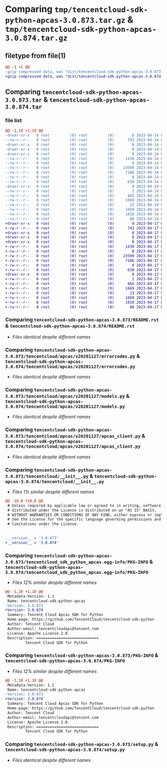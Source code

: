 # Comparing `tmp/tencentcloud-sdk-python-apcas-3.0.873.tar.gz` & `tmp/tencentcloud-sdk-python-apcas-3.0.874.tar.gz`

## filetype from file(1)

```diff
@@ -1 +1 @@
-gzip compressed data, was "dist/tencentcloud-sdk-python-apcas-3.0.873.tar", last modified: Fri Apr 14 00:15:15 2023, max compression
+gzip compressed data, was "dist/tencentcloud-sdk-python-apcas-3.0.874.tar", last modified: Mon Apr 17 00:15:58 2023, max compression
```

## Comparing `tencentcloud-sdk-python-apcas-3.0.873.tar` & `tencentcloud-sdk-python-apcas-3.0.874.tar`

### file list

```diff
@@ -1,19 +1,19 @@
-drwxr-xr-x   0 root         (0) root         (0)        0 2023-04-14 00:15:15.000000 tencentcloud-sdk-python-apcas-3.0.873/
--rw-r--r--   0 root         (0) root         (0)      743 2023-04-14 00:15:15.000000 tencentcloud-sdk-python-apcas-3.0.873/README.rst
-drwxr-xr-x   0 root         (0) root         (0)        0 2023-04-14 00:15:15.000000 tencentcloud-sdk-python-apcas-3.0.873/tencentcloud/
-drwxr-xr-x   0 root         (0) root         (0)        0 2023-04-14 00:15:15.000000 tencentcloud-sdk-python-apcas-3.0.873/tencentcloud/apcas/
-drwxr-xr-x   0 root         (0) root         (0)        0 2023-04-14 00:15:15.000000 tencentcloud-sdk-python-apcas-3.0.873/tencentcloud/apcas/v20201127/
--rw-r--r--   0 root         (0) root         (0)     1430 2023-04-14 00:15:15.000000 tencentcloud-sdk-python-apcas-3.0.873/tencentcloud/apcas/v20201127/errorcodes.py
--rw-r--r--   0 root         (0) root         (0)        0 2023-04-14 00:15:15.000000 tencentcloud-sdk-python-apcas-3.0.873/tencentcloud/apcas/v20201127/__init__.py
--rw-r--r--   0 root         (0) root         (0)    23599 2023-04-14 00:15:15.000000 tencentcloud-sdk-python-apcas-3.0.873/tencentcloud/apcas/v20201127/models.py
--rw-r--r--   0 root         (0) root         (0)     7186 2023-04-14 00:15:15.000000 tencentcloud-sdk-python-apcas-3.0.873/tencentcloud/apcas/v20201127/apcas_client.py
--rw-r--r--   0 root         (0) root         (0)        0 2023-04-14 00:15:15.000000 tencentcloud-sdk-python-apcas-3.0.873/tencentcloud/apcas/__init__.py
--rw-r--r--   0 root         (0) root         (0)      630 2023-04-14 00:15:15.000000 tencentcloud-sdk-python-apcas-3.0.873/tencentcloud/__init__.py
-drwxr-xr-x   0 root         (0) root         (0)        0 2023-04-14 00:15:15.000000 tencentcloud-sdk-python-apcas-3.0.873/tencentcloud_sdk_python_apcas.egg-info/
--rw-r--r--   0 root         (0) root         (0)        1 2023-04-14 00:15:15.000000 tencentcloud-sdk-python-apcas-3.0.873/tencentcloud_sdk_python_apcas.egg-info/dependency_links.txt
--rw-r--r--   0 root         (0) root         (0)      465 2023-04-14 00:15:15.000000 tencentcloud-sdk-python-apcas-3.0.873/tencentcloud_sdk_python_apcas.egg-info/SOURCES.txt
--rw-r--r--   0 root         (0) root         (0)     1669 2023-04-14 00:15:15.000000 tencentcloud-sdk-python-apcas-3.0.873/tencentcloud_sdk_python_apcas.egg-info/PKG-INFO
--rw-r--r--   0 root         (0) root         (0)       13 2023-04-14 00:15:15.000000 tencentcloud-sdk-python-apcas-3.0.873/tencentcloud_sdk_python_apcas.egg-info/top_level.txt
--rw-r--r--   0 root         (0) root         (0)     1669 2023-04-14 00:15:15.000000 tencentcloud-sdk-python-apcas-3.0.873/PKG-INFO
--rw-r--r--   0 root         (0) root         (0)     1010 2023-04-14 00:15:15.000000 tencentcloud-sdk-python-apcas-3.0.873/setup.py
--rw-r--r--   0 root         (0) root         (0)       88 2023-04-14 00:15:15.000000 tencentcloud-sdk-python-apcas-3.0.873/setup.cfg
+drwxr-xr-x   0 root         (0) root         (0)        0 2023-04-17 00:15:58.000000 tencentcloud-sdk-python-apcas-3.0.874/
+-rw-r--r--   0 root         (0) root         (0)      743 2023-04-17 00:15:58.000000 tencentcloud-sdk-python-apcas-3.0.874/README.rst
+drwxr-xr-x   0 root         (0) root         (0)        0 2023-04-17 00:15:58.000000 tencentcloud-sdk-python-apcas-3.0.874/tencentcloud/
+drwxr-xr-x   0 root         (0) root         (0)        0 2023-04-17 00:15:58.000000 tencentcloud-sdk-python-apcas-3.0.874/tencentcloud/apcas/
+drwxr-xr-x   0 root         (0) root         (0)        0 2023-04-17 00:15:58.000000 tencentcloud-sdk-python-apcas-3.0.874/tencentcloud/apcas/v20201127/
+-rw-r--r--   0 root         (0) root         (0)     1430 2023-04-17 00:15:58.000000 tencentcloud-sdk-python-apcas-3.0.874/tencentcloud/apcas/v20201127/errorcodes.py
+-rw-r--r--   0 root         (0) root         (0)        0 2023-04-17 00:15:58.000000 tencentcloud-sdk-python-apcas-3.0.874/tencentcloud/apcas/v20201127/__init__.py
+-rw-r--r--   0 root         (0) root         (0)    23599 2023-04-17 00:15:58.000000 tencentcloud-sdk-python-apcas-3.0.874/tencentcloud/apcas/v20201127/models.py
+-rw-r--r--   0 root         (0) root         (0)     7186 2023-04-17 00:15:58.000000 tencentcloud-sdk-python-apcas-3.0.874/tencentcloud/apcas/v20201127/apcas_client.py
+-rw-r--r--   0 root         (0) root         (0)        0 2023-04-17 00:15:58.000000 tencentcloud-sdk-python-apcas-3.0.874/tencentcloud/apcas/__init__.py
+-rw-r--r--   0 root         (0) root         (0)      630 2023-04-17 00:15:58.000000 tencentcloud-sdk-python-apcas-3.0.874/tencentcloud/__init__.py
+drwxr-xr-x   0 root         (0) root         (0)        0 2023-04-17 00:15:58.000000 tencentcloud-sdk-python-apcas-3.0.874/tencentcloud_sdk_python_apcas.egg-info/
+-rw-r--r--   0 root         (0) root         (0)        1 2023-04-17 00:15:58.000000 tencentcloud-sdk-python-apcas-3.0.874/tencentcloud_sdk_python_apcas.egg-info/dependency_links.txt
+-rw-r--r--   0 root         (0) root         (0)      465 2023-04-17 00:15:58.000000 tencentcloud-sdk-python-apcas-3.0.874/tencentcloud_sdk_python_apcas.egg-info/SOURCES.txt
+-rw-r--r--   0 root         (0) root         (0)     1669 2023-04-17 00:15:58.000000 tencentcloud-sdk-python-apcas-3.0.874/tencentcloud_sdk_python_apcas.egg-info/PKG-INFO
+-rw-r--r--   0 root         (0) root         (0)       13 2023-04-17 00:15:58.000000 tencentcloud-sdk-python-apcas-3.0.874/tencentcloud_sdk_python_apcas.egg-info/top_level.txt
+-rw-r--r--   0 root         (0) root         (0)     1669 2023-04-17 00:15:58.000000 tencentcloud-sdk-python-apcas-3.0.874/PKG-INFO
+-rw-r--r--   0 root         (0) root         (0)     1010 2023-04-17 00:15:58.000000 tencentcloud-sdk-python-apcas-3.0.874/setup.py
+-rw-r--r--   0 root         (0) root         (0)       88 2023-04-17 00:15:58.000000 tencentcloud-sdk-python-apcas-3.0.874/setup.cfg
```

### Comparing `tencentcloud-sdk-python-apcas-3.0.873/README.rst` & `tencentcloud-sdk-python-apcas-3.0.874/README.rst`

 * *Files identical despite different names*

### Comparing `tencentcloud-sdk-python-apcas-3.0.873/tencentcloud/apcas/v20201127/errorcodes.py` & `tencentcloud-sdk-python-apcas-3.0.874/tencentcloud/apcas/v20201127/errorcodes.py`

 * *Files identical despite different names*

### Comparing `tencentcloud-sdk-python-apcas-3.0.873/tencentcloud/apcas/v20201127/models.py` & `tencentcloud-sdk-python-apcas-3.0.874/tencentcloud/apcas/v20201127/models.py`

 * *Files identical despite different names*

### Comparing `tencentcloud-sdk-python-apcas-3.0.873/tencentcloud/apcas/v20201127/apcas_client.py` & `tencentcloud-sdk-python-apcas-3.0.874/tencentcloud/apcas/v20201127/apcas_client.py`

 * *Files identical despite different names*

### Comparing `tencentcloud-sdk-python-apcas-3.0.873/tencentcloud/__init__.py` & `tencentcloud-sdk-python-apcas-3.0.874/tencentcloud/__init__.py`

 * *Files 1% similar despite different names*

```diff
@@ -10,8 +10,8 @@
 # Unless required by applicable law or agreed to in writing, software
 # distributed under the License is distributed on an "AS IS" BASIS,
 # WITHOUT WARRANTIES OR CONDITIONS OF ANY KIND, either express or implied.
 # See the License for the specific language governing permissions and
 # limitations under the License.
 
 
-__version__ = '3.0.873'
+__version__ = '3.0.874'
```

### Comparing `tencentcloud-sdk-python-apcas-3.0.873/tencentcloud_sdk_python_apcas.egg-info/PKG-INFO` & `tencentcloud-sdk-python-apcas-3.0.874/tencentcloud_sdk_python_apcas.egg-info/PKG-INFO`

 * *Files 12% similar despite different names*

```diff
@@ -1,10 +1,10 @@
 Metadata-Version: 1.1
 Name: tencentcloud-sdk-python-apcas
-Version: 3.0.873
+Version: 3.0.874
 Summary: Tencent Cloud Apcas SDK for Python
 Home-page: https://github.com/TencentCloud/tencentcloud-sdk-python
 Author: Tencent Cloud
 Author-email: tencentcloudapi@tencent.com
 License: Apache License 2.0
 Description: ============================
         Tencent Cloud SDK for Python
```

### Comparing `tencentcloud-sdk-python-apcas-3.0.873/PKG-INFO` & `tencentcloud-sdk-python-apcas-3.0.874/PKG-INFO`

 * *Files 12% similar despite different names*

```diff
@@ -1,10 +1,10 @@
 Metadata-Version: 1.1
 Name: tencentcloud-sdk-python-apcas
-Version: 3.0.873
+Version: 3.0.874
 Summary: Tencent Cloud Apcas SDK for Python
 Home-page: https://github.com/TencentCloud/tencentcloud-sdk-python
 Author: Tencent Cloud
 Author-email: tencentcloudapi@tencent.com
 License: Apache License 2.0
 Description: ============================
         Tencent Cloud SDK for Python
```

### Comparing `tencentcloud-sdk-python-apcas-3.0.873/setup.py` & `tencentcloud-sdk-python-apcas-3.0.874/setup.py`

 * *Files identical despite different names*

